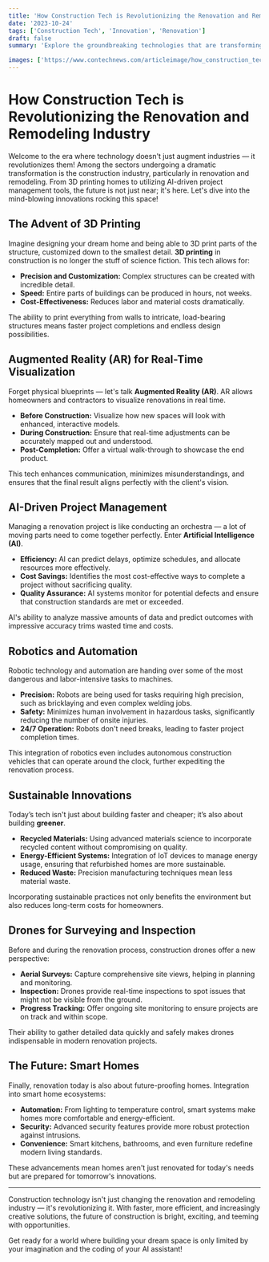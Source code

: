 ```yaml
---
title: 'How Construction Tech is Revolutionizing the Renovation and Remodeling Industry'
date: '2023-10-24'
tags: ['Construction Tech', 'Innovation', 'Renovation']
draft: false
summary: 'Explore the groundbreaking technologies that are transforming the renovation and remodeling landscape, making projects faster, more efficient, and highly innovative.'

images: ['https://www.contechnews.com/articleimage/how_construction_tech_is_revolutionizing_the_renovation_and_remodeling_industry.webp']
---
```


# How Construction Tech is Revolutionizing the Renovation and Remodeling Industry

Welcome to the era where technology doesn't just augment industries — it revolutionizes them! Among the sectors undergoing a dramatic transformation is the construction industry, particularly in renovation and remodeling. From 3D printing homes to utilizing AI-driven project management tools, the future is not just near; it's here. Let's dive into the mind-blowing innovations rocking this space!

## The Advent of 3D Printing

Imagine designing your dream home and being able to 3D print parts of the structure, customized down to the smallest detail. **3D printing** in construction is no longer the stuff of science fiction. This tech allows for:

- **Precision and Customization:** Complex structures can be created with incredible detail.
- **Speed:** Entire parts of buildings can be produced in hours, not weeks.
- **Cost-Effectiveness:** Reduces labor and material costs dramatically.

The ability to print everything from walls to intricate, load-bearing structures means faster project completions and endless design possibilities.

## Augmented Reality (AR) for Real-Time Visualization

Forget physical blueprints — let's talk **Augmented Reality (AR)**. AR allows homeowners and contractors to visualize renovations in real time.

- **Before Construction:** Visualize how new spaces will look with enhanced, interactive models.
- **During Construction:** Ensure that real-time adjustments can be accurately mapped out and understood.
- **Post-Completion:** Offer a virtual walk-through to showcase the end product.

This tech enhances communication, minimizes misunderstandings, and ensures that the final result aligns perfectly with the client's vision.

## AI-Driven Project Management

Managing a renovation project is like conducting an orchestra — a lot of moving parts need to come together perfectly. Enter **Artificial Intelligence (AI)**.

- **Efficiency:** AI can predict delays, optimize schedules, and allocate resources more effectively.
- **Cost Savings:** Identifies the most cost-effective ways to complete a project without sacrificing quality.
- **Quality Assurance:** AI systems monitor for potential defects and ensure that construction standards are met or exceeded.

AI's ability to analyze massive amounts of data and predict outcomes with impressive accuracy trims wasted time and costs.

## Robotics and Automation

Robotic technology and automation are handing over some of the most dangerous and labor-intensive tasks to machines.

- **Precision:** Robots are being used for tasks requiring high precision, such as bricklaying and even complex welding jobs.
- **Safety:** Minimizes human involvement in hazardous tasks, significantly reducing the number of onsite injuries.
- **24/7 Operation:** Robots don't need breaks, leading to faster project completion times.

This integration of robotics even includes autonomous construction vehicles that can operate around the clock, further expediting the renovation process.

## Sustainable Innovations

Today’s tech isn't just about building faster and cheaper; it’s also about building **greener**.

- **Recycled Materials:** Using advanced materials science to incorporate recycled content without compromising on quality.
- **Energy-Efficient Systems:** Integration of IoT devices to manage energy usage, ensuring that refurbished homes are more sustainable.
- **Reduced Waste:** Precision manufacturing techniques mean less material waste.

Incorporating sustainable practices not only benefits the environment but also reduces long-term costs for homeowners.

## Drones for Surveying and Inspection

Before and during the renovation process, construction drones offer a new perspective:

- **Aerial Surveys:** Capture comprehensive site views, helping in planning and monitoring.
- **Inspection:** Drones provide real-time inspections to spot issues that might not be visible from the ground.
- **Progress Tracking:** Offer ongoing site monitoring to ensure projects are on track and within scope.

Their ability to gather detailed data quickly and safely makes drones indispensable in modern renovation projects.

## The Future: Smart Homes

Finally, renovation today is also about future-proofing homes. Integration into smart home ecosystems:

- **Automation:** From lighting to temperature control, smart systems make homes more comfortable and energy-efficient.
- **Security:** Advanced security features provide more robust protection against intrusions.
- **Convenience:** Smart kitchens, bathrooms, and even furniture redefine modern living standards.

These advancements mean homes aren't just renovated for today's needs but are prepared for tomorrow's innovations.

---

Construction technology isn't just changing the renovation and remodeling industry — it's revolutionizing it. With faster, more efficient, and increasingly creative solutions, the future of construction is bright, exciting, and teeming with opportunities.

Get ready for a world where building your dream space is only limited by your imagination and the coding of your AI assistant!